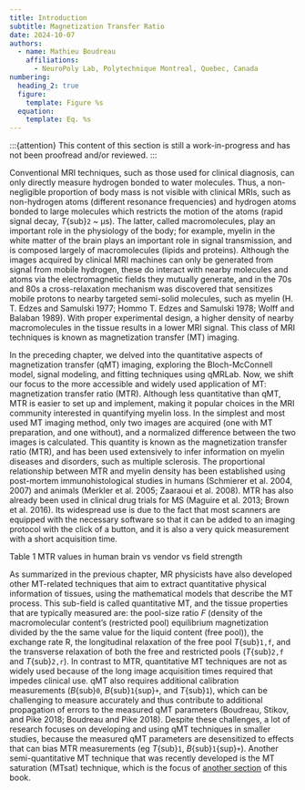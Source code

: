 ```yaml
---
title: Introduction
subtitle: Magnetization Transfer Ratio
date: 2024-10-07
authors:
  - name: Mathieu Boudreau
    affiliations:
      - NeuroPoly Lab, Polytechnique Montreal, Quebec, Canada
numbering:
  heading_2: true
  figure:
    template: Figure %s
  equation:
    template: Eq. %s
---
```


:::{attention}
This content of this section is still a work-in-progress and has not been proofread and/or reviewed.
:::


Conventional MRI techniques, such as those used for clinical diagnosis, can only directly measure hydrogen bonded to water molecules. Thus, a non-negligible proportion of body mass is not visible with clinical MRIs, such as non-hydrogen atoms (different resonance frequencies) and hydrogen atoms bonded to large molecules which restricts the motion of the atoms (rapid signal decay, _T_{sub}`2` ~ μs). The latter, called macromolecules, play an important role in the physiology of the body; for example, myelin in the white matter of the brain plays an important role in signal transmission, and is composed largely of macromolecules (lipids and proteins). Although the images acquired by clinical MRI machines can only be generated from signal from mobile hydrogen, these do interact with nearby molecules and atoms via the electromagnetic fields they mutually generate, and in the 70s and 80s a cross-relaxation mechanism was discovered that sensitizes mobile protons to nearby targeted semi-solid molecules, such as myelin (H. T. Edzes and Samulski 1977; Hommo T. Edzes and Samulski 1978; Wolff and Balaban 1989). With proper experimental design, a higher density of nearby macromolecules in the tissue results in a lower MRI signal. This class of MRI techniques is known as magnetization transfer (MT) imaging.

In the preceding chapter, we delved into the quantitative aspects of magnetization transfer (qMT) imaging, exploring the Bloch-McConnell model, signal modeling, and fitting techniques using qMRLab. Now, we shift our focus to the more accessible and widely used application of MT: magnetization transfer ratio (MTR). Although less quantitative than qMT, MTR is easier to set up and implement, making it popular choices in the MRI community interested in quantifying myelin loss.
In the simplest and most used MT imaging method, only two images are acquired (one with MT preparation, and one without), and a normalized difference between the two images is calculated. This quantity is known as the magnetization transfer ratio (MTR), and has been used extensively to infer information on myelin diseases and disorders, such as multiple sclerosis. The proportional relationship between MTR and myelin density has been established using post-mortem immunohistological studies in humans (Schmierer et al. 2004, 2007) and animals (Merkler et al. 2005; Zaaraoui et al. 2008). MTR has also already been used in clinical drug trials for MS (Maguire et al. 2013; Brown et al. 2016). Its widespread use is due to the fact that most scanners are equipped with the necessary software so that it can be added to an imaging protocol with the click of a button, and it is also a very quick measurement with a short acquisition time.

Table 1  MTR values in human brain vs vendor vs field strength

As summarized in the previous chapter, MR physicists have also developed other MT-related techniques that aim to extract quantitative physical information of tissues, using the mathematical models that describe the MT process. This sub-field is called quantitative MT, and the tissue properties that are typically measured are: the pool-size ratio _F_ (density of the macromolecular content’s (restricted pool) equilibrium magnetization divided by the the same value for the liquid content (free pool)), the exchange rate R, the longitudinal relaxation of the free pool _T_{sub}`1,f`, and the transverse relaxation of both the free and restricted pools (_T_{sub}`2,f` and _T_{sub}`2,r`). In contrast to MTR, quantitative MT techniques are not as widely used because of the long image acquisition times required that impedes clinical use. qMT also requires additional calibration measurements (_B_{sub}`0`, _B_{sub}`1`{sup}`+`, and _T_{sub}`1`), which can be challenging to measure accurately and thus contribute to additional propagation of errors to the measured qMT parameters (Boudreau, Stikov, and Pike 2018; Boudreau and Pike 2018). Despite these challenges, a lot of research focuses on developing and using qMT techniques in smaller studies, because the measured qMT parameters are desensitized to effects that can bias MTR measurements (eg _T_{sub}`1`, _B_{sub}`1`{sup}`+`). Another semi-quantitative MT technique that was recently developed is the MT saturation (MTsat) technique, which is the focus of [another section](#mtsatIntro) of this book. 